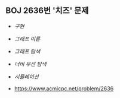 ## BOJ 2636번 '치즈' 문제 

* _구현_
* _그래프 이론_
* _그래프 탐색_
* _너비 우선 탐색_
* _시뮬레이션_

* https://www.acmicpc.net/problem/2636
